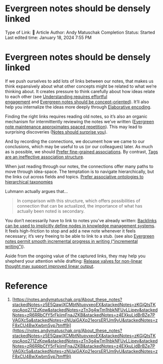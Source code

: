 # Evergreen notes should be densely linked

Type of Link: 📝 Article
Author: Andy Matuschak
Completion Status: Started
Last edited time: January 18, 2024 7:55 PM

# **Evergreen notes should be densely linked**

If we push ourselves to add lots of links between our notes, that makes us think expansively about what other concepts might be related to what we’re thinking about. It creates pressure to think carefully about how ideas relate to each other (see [Understanding requires effortful engagement](https://notes.andymatuschak.org/z8ccRLda8BqJafNxjQBpzis) and [Evergreen notes should be concept-oriented](https://notes.andymatuschak.org/z2hQEhqWkdRLL9JUwfawZZx)). It’ll also help you internalize the ideas more deeply through [Elaborative encoding](https://notes.andymatuschak.org/z9Uq4yzBT1QaBU8twwyvm7P).

Finding the right links requires reading old notes, so it’s also an organic mechanism for intermittently reviewing the notes we’ve written ([Evergreen note maintenance approximates spaced repetition](https://notes.andymatuschak.org/zWbMsEFW9LD4vsoVhaDcF4u)). This may lead to surprising discoveries ([Notes should surprise you](https://notes.andymatuschak.org/zYaWNLqGvd3uLPDXkhRoWoq)).

And by recording the connections, we document how we came to our conclusions, which may be useful to us (or our colleagues) later. As much as is possible, we should [Prefer fine-grained associations](https://notes.andymatuschak.org/zS27HJzP3uD366crN7PYDQU). By contrast, [Tags are an ineffective association structure](https://notes.andymatuschak.org/zojJRcfGstU2Ss6JRMzd15).

When just reading through our notes, the connections offer many paths to move through idea-space. The temptation is to navigate hierarchically, but the links cut across fields and topics. [Prefer associative ontologies to hierarchical taxonomies](https://notes.andymatuschak.org/z8SU3r8xyZyvwRhyDdJasJ2)

Luhmann actually argues that…

> In comparison with this structure, which offers possibilities of connection that can be actualized, the importance of what has actually been noted is secondary.
> 

You don’t necessarily have to link to notes you’ve already written: [Backlinks can be used to implicitly define nodes in knowledge management systems](https://notes.andymatuschak.org/zL9q21MA7ygsKVfvn6FwBMq). It feels high-friction to stop and add a new note whenever it feels necessary; it’s very freeing to be able to link to a stub. (see also [Evergreen notes permit smooth incremental progress in writing (“incremental writing”)](https://notes.andymatuschak.org/zNqLdKMiTo9EHA9EWYGXs7b)).

Aside from the ongoing value of the captured links, they may help you shepherd your attention while drafting: [Release valves for non-linear thought may support improved linear output](https://notes.andymatuschak.org/zDGk8tvVDD1mbTgpMMB5UGh).

# Reference

1. [https://notes.andymatuschak.org/About_these_notes?stackedNotes=z5E5QawiXCMbtNtupvxeoEX&stackedNotes=zKGjQtsTKgscAoq271ZzKqw&stackedNotes=zTn3g4wTm1hbkNFUvLLjpev&stackedNotes=zR6RRbCfY5rFkiimFnaJZKB&stackedNotes=z4EXkuLjdBrBZe7PVAGXc5a&stackedNotes=zNUaiGAXp21eorsER1Jm9yU&stackedNotes=zF8xCU4BwXwbmSyp7tmff9i](https://notes.andymatuschak.org/About_these_notes?stackedNotes=z5E5QawiXCMbtNtupvxeoEX&stackedNotes=zKGjQtsTKgscAoq271ZzKqw&stackedNotes=zTn3g4wTm1hbkNFUvLLjpev&stackedNotes=zR6RRbCfY5rFkiimFnaJZKB&stackedNotes=z4EXkuLjdBrBZe7PVAGXc5a&stackedNotes=zNUaiGAXp21eorsER1Jm9yU&stackedNotes=zF8xCU4BwXwbmSyp7tmff9i)
